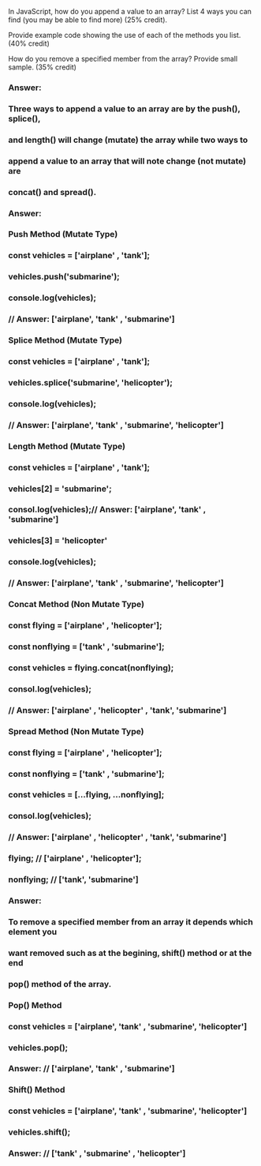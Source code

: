 In JavaScript, how do you append a value to an array?  List 4 ways you can find (you may be able to find more) (25% credit).  

Provide example code showing the use of each of the methods you list. (40% credit)

How do you remove a specified member from the array?  Provide small sample. (35% credit)

### Answer:
### Three ways to append a value to an array are by the push(), splice(), 
### and length() will change (mutate) the array while two ways to 
### append a value to an array that will note change (not mutate) are 
### concat() and spread().


### Answer:
### Push Method (Mutate Type)
### const vehicles = ['airplane' , 'tank'];
### vehicles.push('submarine');
### console.log(vehicles);
### // Answer: ['airplane', 'tank' , 'submarine']


### Splice Method (Mutate Type)
### const vehicles = ['airplane' , 'tank'];
### vehicles.splice('submarine', 'helicopter');
### console.log(vehicles);
### // Answer: ['airplane', 'tank' , 'submarine', 'helicopter']


### Length Method (Mutate Type)
### const vehicles = ['airplane' , 'tank'];
### vehicles[2] = 'submarine'; 
### consol.log(vehicles);// Answer: ['airplane', 'tank' , 'submarine']
### vehicles[3] = 'helicopter'
### console.log(vehicles);
### // Answer: ['airplane', 'tank' , 'submarine', 'helicopter']


### Concat Method (Non Mutate Type)
### const flying = ['airplane' , 'helicopter'];
### const nonflying = ['tank' , 'submarine'];
### const vehicles = flying.concat(nonflying); 
### consol.log(vehicles);
### // Answer: ['airplane' , 'helicopter' , 'tank', 'submarine']


### Spread Method (Non Mutate Type)
### const flying = ['airplane' , 'helicopter'];
### const nonflying = ['tank' , 'submarine'];
### const vehicles = [...flying, ...nonflying]; 
### consol.log(vehicles);
### // Answer: ['airplane' , 'helicopter' , 'tank', 'submarine']
### flying; // ['airplane' , 'helicopter'];
### nonflying; // ['tank', 'submarine']


### Answer:
### To remove a specified member from an array it depends which element you
### want removed such as at the begining, shift() method or at the end
### pop() method of the array.


### Pop() Method
### const vehicles = ['airplane', 'tank' , 'submarine', 'helicopter']
### vehicles.pop();
### Answer: // ['airplane', 'tank' , 'submarine']

### Shift() Method
### const vehicles = ['airplane', 'tank' , 'submarine', 'helicopter']
### vehicles.shift();
### Answer: // ['tank' , 'submarine' , 'helicopter']